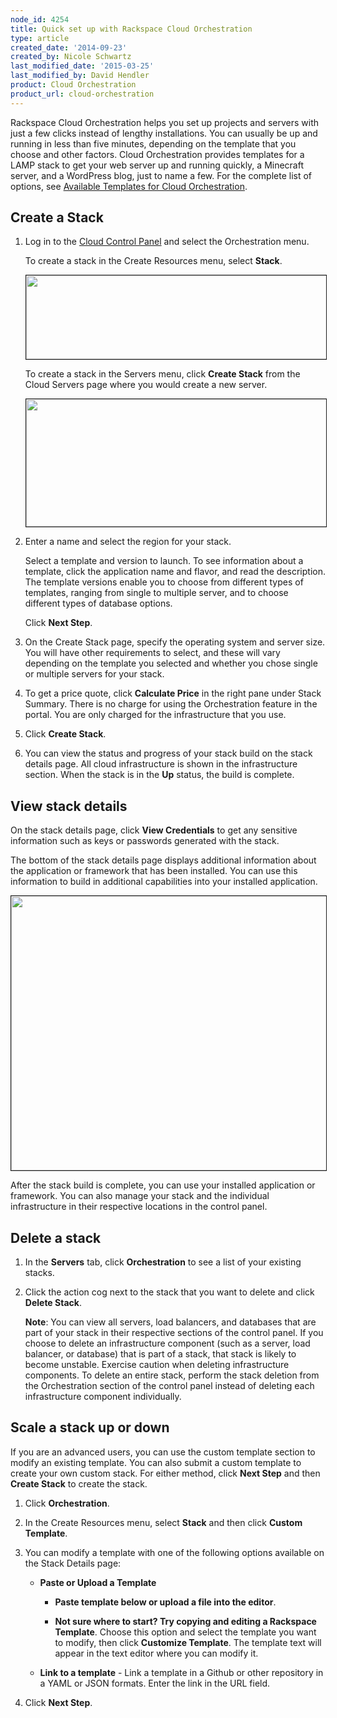 ```yaml
---
node_id: 4254
title: Quick set up with Rackspace Cloud Orchestration
type: article
created_date: '2014-09-23'
created_by: Nicole Schwartz
last_modified_date: '2015-03-25'
last_modified_by: David Hendler
product: Cloud Orchestration
product_url: cloud-orchestration
---
```


Rackspace Cloud Orchestration helps you set up projects and servers with just a few clicks instead of lengthy installations. You can usually be up and running in less than five minutes, depending on the template that you choose and other factors. Cloud Orchestration provides templates for a LAMP stack to get your web server up and running quickly, a Minecraft server, and a WordPress blog, just to name a few. For the complete list of options, see [Available Templates for Cloud Orchestration](/how-to/available-templates-for-cloud-orchestration).

<a name="SettingUpRackspaceOrchestrationCreateStack"> </a>

## Create a Stack

1. Log in to the [Cloud Control Panel](https://mycloud.rackspace.com/) and select the Orchestration menu.

    To create a stack in the Create Resources menu, select **Stack**.

	<img src="https://8026b2e3760e2433679c-fffceaebb8c6ee053c935e8915a3fbe7.ssl.cf2.rackcdn.com/field/image/1560-3549-newimage_0.png" width="481" height="134" border="1" alt=""  />

	To create a stack in the Servers menu, click **Create Stack** from the Cloud Servers page where you would create a new server.

	<img src="https://8026b2e3760e2433679c-fffceaebb8c6ee053c935e8915a3fbe7.ssl.cf2.rackcdn.com/field/image/1560-3549-newimage2_0.png" width="771" height="204" border="1" alt=""  />

2. Enter a name and select the region for your stack.

    Select a template and version to launch. To see information about a template, click the application name and flavor, and read the description. The template versions enable you to choose from different types of templates, ranging from single to multiple server, and to choose different types of database options.

    Click **Next Step**.

3. On the Create Stack page, specify the operating system and server size. You will have other requirements to select, and these will vary depending on the template you selected and whether you chose single or multiple servers for your stack.

4. To get a price quote, click **Calculate Price** in the right pane under Stack Summary. There is no charge for using the Orchestration feature in the portal. You are only charged for the infrastructure that you use.

5. Click **Create Stack**.

6. You can view the status and progress of your stack build on the stack details page. All cloud infrastructure is shown in the infrastructure section. When the stack is in the **Up** status, the build is complete.

## View stack details

On the stack details page, click **View Credentials** to get any sensitive information such as keys or passwords generated with the stack.

The bottom of the stack details page displays additional information about the application or framework that has been installed. You can use this information to build in additional capabilities into your installed application.

<img alt="" border="1" height="439" src="https://8026b2e3760e2433679c-fffceaebb8c6ee053c935e8915a3fbe7.ssl.cf2.rackcdn.com/field/image/3549createstack5.png" width="567" />

After the stack build is complete, you can use your installed application or framework. You can also manage your stack and the individual infrastructure in their respective locations in the control panel.


## Delete a stack

1. In the **Servers** tab, click **Orchestration** to see a list of your existing stacks.

2. Click the action cog next to the stack that you want to delete and click **Delete Stack**.

	**Note**: You can view all servers, load balancers, and databases that are part of your stack in their respective sections of the control panel. If you choose to delete an infrastructure component (such as a server, load balancer, or database) that is part of a stack, that stack is likely to become unstable. Exercise caution when deleting infrastructure components. To delete an entire stack, perform the stack deletion from the Orchestration section of the control panel instead of deleting each infrastructure component individually.

## Scale a stack up or down

If you are an advanced users, you can use the custom template section to modify an existing template. You can also submit a custom template to create your own custom stack. For either method, click **Next Step** and then **Create Stack** to create the stack.


1. Click **Orchestration**.

2. In the Create Resources menu, select **Stack** and then click **Custom Template**.

3. You can modify a template with one of the following options available on the Stack Details page:

    - **Paste or Upload a Template**

	   - **Paste template below or upload a file into the editor**.

	   - **Not sure where to start? Try copying and editing a Rackspace Template**. Choose this option and select the template you want to modify, then click **Customize Template**. The template text will appear in the text editor where you can modify it.

	- **Link to a template** - Link a template in a Github or other repository in a YAML or JSON formats. Enter the link in the URL field.

4. Click **Next Step**.

<p>&nbsp;</p>
